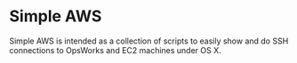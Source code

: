 Simple AWS
==========
Simple AWS is intended as a collection of scripts to easily show and do SSH
connections to OpsWorks and EC2 machines under OS X.